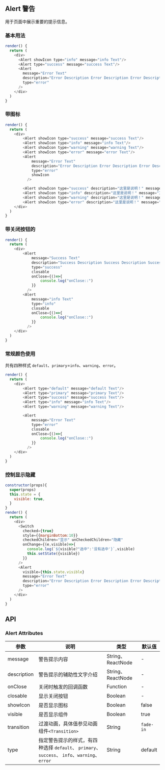 ## Alert 警告

用于页面中展示重要的提示信息。

### 基本用法

<!--DemoStart--> 
```js
render() {
  return (
    <div>
      <Alert showIcon type="info" message="info Text"/>
      <Alert type="success" message="success Text"/>
      <Alert 
        message="Error Text"
        description="Error Description Error Description Error Description Error Description Error Description Error Description"
        type="error"
      />
    </div>
  )
}
```
<!--End-->

### 带图标

<!--DemoStart--> 
```js
render() {
  return (
    <div>
        <Alert showIcon type="success" message="success Text"/>
        <Alert showIcon type="info" message="info Text"/>
        <Alert showIcon type="warning" message="warning Text"/>
        <Alert showIcon type="error" message="error Text"/>
        <Alert 
            message="Error Text"
            description="Error Description Error Description Error Description Error Description Error Description Error Description"
            type="error"
            showIcon
          />

        <Alert showIcon type="success" description="这里是说明！" message="Success Text"/>
        <Alert showIcon type="info" description="这里是说明！" message="Info Text"/>
        <Alert showIcon type="warning" description="这里是说明！" message="Warning Text"/>
        <Alert showIcon type="error" description="这里是说明！" message="Error Text"/>
    </div>
  )
}
```
<!--End-->

### 带关闭按钮的

<!--DemoStart--> 
```js
render() {
  return (
    <div>
        <Alert 
            message="Success Text"
            description="Success Description Success Description Success Description Success Description Success Description Success Description"
            type="success"
            closable
            onClose={()=>{
                console.log("onClose::")  
            }}
          />
        <Alert 
            message="info Text"
            type="info"
            closable
            onClose={()=>{
                console.log("onClose::")  
            }}
          />
    </div>
  )
}
```
<!--End-->

### 常规颜色使用

共有四种样式 `default`、`primary`=`info`、`warning`、`error`。

<!--DemoStart--> 
```js
render() {
  return (
    <div>
        <Alert type="default" message="default Text"/>
        <Alert type="primary" message="primary Text"/>
        <Alert type="success" message="success Text"/>
        <Alert type="info" message="info Text"/>
        <Alert type="warning" message="warning Text"/>

        <Alert 
            message="Error Text"
            type="error"
            closable
            onClose={()=>{
                console.log("onClose::")  
            }}
          />
    </div>
  )
}
```
<!--End-->

### 控制显示隐藏

<!--DemoStart--> 
```js
constructor(props){
  super(props)
  this.state = {
    visible: true,
  }
}
render() {
  return (
    <div>
      <Switch 
        checked={true} 
        style={{marginBottom:10}}
        checkedChildren="显示" unCheckedChildren="隐藏"
        onChange={(e,visible)=>{
          console.log(`${visible?"选中":'没有选中'}`,visible)
          this.setState({visible})
        }}
      />
      <Alert 
        visible={this.state.visible}
        message="Error Text"
        description="Error Description Error Description Error Description Error Description Error Description Error Description"
        type="error"
      />
    </div>
  )
}
```
<!--End-->


## API

### Alert Attributes

| 参数 | 说明 | 类型 | 默认值 |
|--------- |-------- |--------- |-------- |
| message | 警告提示内容 | String、ReactNode | - |
| description | 警告提示的辅助性文字介绍 | String、ReactNode | - |
| onClose | 关闭时触发的回调函数 | Function | - |
| closable | 显示关闭按钮 | Boolean | - |
| showIcon | 是否显示图标 | Boolean | false |
| visible | 是否显示组件 | Boolean | true |
| transition | 过渡动画，具体值参见动画组件`<Transition>` | String | `fade-in` |
| type | 指定警告提示的样式，有四种选择 `default`、 `primary`、 `success`、 `info`、`warning`、 `error` | String | default |